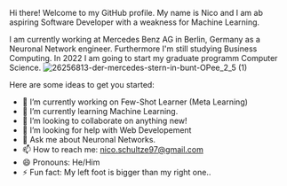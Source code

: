 Hi there! Welcome to my GitHub profile.
My name is Nico and I am ab aspiring Software Developer with a weakness for Machine Learning.

I am currently working at Mercedes Benz AG in Berlin, Germany as a Neuronal Network engineer. Furthermore I'm still studying Business Computing. In 2022 I am going to start my graduate programm Computer Science. ![26256813-der-mercedes-stern-in-bunt-OPee_2_5 (1)](https://user-images.githubusercontent.com/87664933/126203503-5aefa94e-b967-48a5-ad8c-73baeaa5baa8.jpg)


Here are some ideas to get you started:

- 🔭 I’m currently working on Few-Shot Learner (Meta Learning)
- 🌱 I’m currently learning Machine Learning.
- 👯 I’m looking to collaborate on anything new!
- 🤔 I’m looking for help with Web Developement
- 💬 Ask me about Neuronal Networks.
- 📫 How to reach me: nico.schultze97@gmail.com
- 😄 Pronouns: He/Him
- ⚡ Fun fact: My left foot is bigger than my right one..
